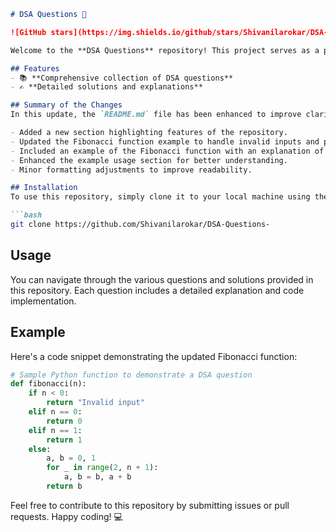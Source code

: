 ```markdown
# DSA Questions 🚀

![GitHub stars](https://img.shields.io/github/stars/Shivanilarokar/DSA-Questions-?style=social) ![Forks](https://img.shields.io/github/forks/Shivanilarokar/DSA-Questions-?style=social)

Welcome to the **DSA Questions** repository! This project serves as a platform for developers and learners to practice and enhance their skills in Data Structures and Algorithms (DSA). This repository is designed to help you improve your understanding of various data structures and algorithms through a collection of questions and solutions.

## Features
- 📚 **Comprehensive collection of DSA questions**
- ✍️ **Detailed solutions and explanations**

## Summary of the Changes
In this update, the `README.md` file has been enhanced to improve clarity and provide additional information. Key changes include:

- Added a new section highlighting features of the repository.
- Updated the Fibonacci function example to handle invalid inputs and provide a more efficient implementation.
- Included an example of the Fibonacci function with an explanation of its output.
- Enhanced the example usage section for better understanding.
- Minor formatting adjustments to improve readability.

## Installation
To use this repository, simply clone it to your local machine using the following command:

```bash
git clone https://github.com/Shivanilarokar/DSA-Questions-
```

## Usage
You can navigate through the various questions and solutions provided in this repository. Each question includes a detailed explanation and code implementation.

## Example
Here's a code snippet demonstrating the updated Fibonacci function:

```python
# Sample Python function to demonstrate a DSA question
def fibonacci(n):
    if n < 0:
        return "Invalid input"
    elif n == 0:
        return 0
    elif n == 1:
        return 1
    else:
        a, b = 0, 1
        for _ in range(2, n + 1):
            a, b = b, a + b
        return b
```

Feel free to contribute to this repository by submitting issues or pull requests. Happy coding! 💻
```